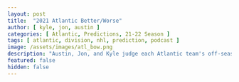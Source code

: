 ```yaml
---
layout: post
title:  "2021 Atlantic Better/Worse"
author: [ kyle, jon, austin ]
categories: [ Atlantic, Predictions, 21-22 Season ]
tags: [ atlantic, division, nhl, prediction, podcast ]
image: /assets/images/atl_bow.png
description: "Austin, Jon, and Kyle judge each Atlantic team's off-season adds, losses, and trades. How does each team stack up?"
featured: false
hidden: false
---
```

